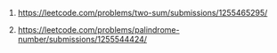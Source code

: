 1. https://leetcode.com/problems/two-sum/submissions/1255465295/

2. https://leetcode.com/problems/palindrome-number/submissions/1255544424/